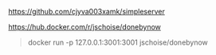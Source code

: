 https://github.com/cjyva003xamk/simpleserver

https://hub.docker.com/r/jschoise/donebynow

> docker run -p 127.0.0.1:3001:3001 jschoise/donebynow